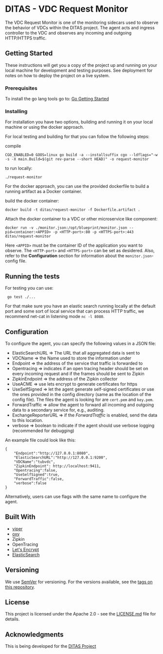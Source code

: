 # DITAS - VDC Request Monitor

The VDC Request Monitor is one of the monitoring sidecars used to observe the behavior of VDCs within the DITAS project. The agent acts and ingress controller to the VDC and observes any incoming and outgoing HTTP/HTTPS traffic.

## Getting Started

These instructions will get you a copy of the project up and running on your local machine for development and testing purposes. See deployment for notes on how to deploy the project on a live system.

### Prerequisites

To install the go lang tools go to: [Go Getting Started](https://golang.org/doc/install)


### Installing

For installation you have two options, building and running it on your local machine or using the docker approach.

For local testing and building for that you can follow the following steps:


compile
```
CGO_ENABLED=0 GOOS=linux go build -a --installsuffix cgo --ldflags="-w -s -X main.Build=$(git rev-parse --short HEAD)" -o request-monitor
```

to run locally:
```
./request-monitor
```

For the docker approach, you can use the provided dockerfile to build a running artifact as a Docker container.

build the docker container:
```
docker build -t ditas/request-monitor -f Dockerfile.artifact . 
```

Attach the docker container to a VDC or other microservice like component:
```
docker run -v ./monitor.json:/opt/blueprint/monitor.json --pid=container:<APPID> -p <HTTP-port>:80 -p <HTTPS-port>:443 ditas/request-monitor
```
Here `<APPID>` must be the container ID of the application you want to observe. The `<HTTP-port>` and `<HTTPS-port>` can be set as desidered. Also, refer to the **Configuration** section for information about the `monitor.json`-config file.

## Running the tests

For testing you can use:
```
 go test ./...
```

For that make sure you have an elastic search running locally at the default port and some sort of local service that can process HTTP traffic, we recommend net-cat in listening mode `nc -l 8080`. 


## Configuration
To configure the agent, you can specify the following values in a JSON file:
 * ElasticSearchURL => The URL that all aggregated data is sent to
 * VDCName => the Name used to store the information under
 * Endpoint => the address of the service that traffic is forwarded to
 * Opentracing => indicates if an open tracing header should be set on every incoming request and if the frames should be sent to Zipkin
 * ZipkinEndpoint => the address of the Zipkin collector
 * UseACME => use lets encrypt to generate certificates for https
 * UseSelfSigned => let the agent generate self-signed certificates or use the ones provided in the config directory (same as the location of the config file). The files the agent is looking for are `cert.pem` and `key.pem`.
 * ForwardTraffic => allow the agent to forward all incoming and outgoing data to a secondary service for, e.g., auditing.
 * ExchangeReporterURL => if the *ForwardTraffic* is enabled, send the data to this location.
 * verbose => boolean to indicate if the agent should use verbose logging (recommended for debugging)

An example file could look like this:
```
{
    "Endpoint":"http://127.0.0.1:8080",
    "ElasticSearchURL":"http://127.0.0.1:9200",
    "VDCName":"tubvdc",
    "ZipkinEndpoint": http://localhost:9411,
    "Opentracing":false,
    "UseSelfSigned":true,
    "ForwardTraffic":false,
    "verbose":false
}
```

Alternatively, users can use flags with the same name to configure the agent.

## Built With

* [viper](https://github.com/spf13/viper)
* [oxy](https://github.com/vulcand/oxy)
* Zipkin
* OpenTracing
* [Let's Encrypt](golang.org/x/crypto/acme/autocert)
* [ElasticSearch](https://www.elastic.co/)

## Versioning

We use [SemVer](http://semver.org/) for versioning. For the versions available, see the [tags on this repository](https://github.com/your/project/tags). 

## License

This project is licensed under the Apache 2.0 - see the [LICENSE.md](LICENSE.md) file for details.

## Acknowledgments

This is being developed for the [DITAS Project](https://www.ditas-project.eu/)
